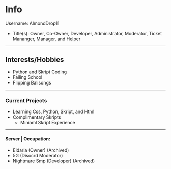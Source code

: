 # Info #
Username: AlmondDrop11
* Title(s): Owner, Co-Owner, Developer, Administrator, Moderator, Ticket Mananger, Manager, and Helper

- - - -

## Interests/Hobbies ##

* Python and Skript Coding
* Failing School
* Flipping Balisongs

- - - -

### Current Projects ###

* Learning Css, Python, Skript, and Html
* Complimentary Skripts
  * Miniaml Skript Experience 

- - - -

#### Server | Occupation: ####

* Eldaria (Owner) (Archived)
* 5G (Disocrd Moderator)
* Nightmare Smp (Developer) (Archived)
